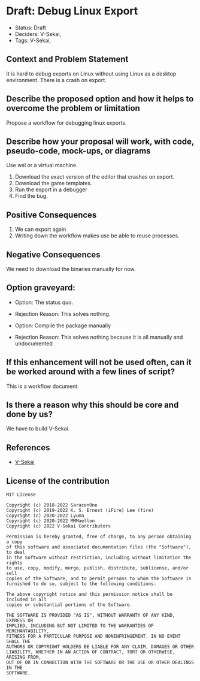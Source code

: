 # Draft: Debug Linux Export

- Status: Draft <!-- draft | proposed | rejected | accepted | deprecated | superseded by -->
- Deciders: V-Sekai,
- Tags: V-Sekai,

## Context and Problem Statement

It is hard to debug exports on Linux without using Linux as a desktop environment. There is a crash on export.

## Describe the proposed option and how it helps to overcome the problem or limitation

Propose a workflow for debugging linux exports.

## Describe how your proposal will work, with code, pseudo-code, mock-ups, or diagrams

Use wsl or a virtual machine.

1. Download the exact version of the editor that crashes on export.
2. Download the game templates.
3. Run the export in a debugger
4. Find the bug.

## Positive Consequences <!-- improvement of quality attribute satisfaction, follow-up decisions required -->

1. We can export again
2. Writing down the workflow makes use be able to reuse processes.

## Negative Consequences <!-- compromising quality attribute, follow-up decisions required -->

We need to download the binaries manually for now.

## Option graveyard:

- Option: The status quo. <!-- List the proposed options no longer open for consideration. -->
- Rejection Reason: This solves nothing. <!-- List the reasons for the rejection: (the bad traits) -->

- Option: Compile the package manually <!-- List the proposed options no longer open for consideration. -->
- Rejection Reason: This solves nothing because it is all manually and undocumented <!-- List the reasons for the rejection: (the bad traits) -->

## If this enhancement will not be used often, can it be worked around with a few lines of script?

This is a workflow document.

## Is there a reason why this should be core and done by us?

We have to build V-Sekai.

## References

- [V-Sekai](https://v-sekai.org/)

## License of the contribution

```
MIT License

Copyright (c) 2018-2022 SaracenOne
Copyright (c) 2019-2022 K. S. Ernest (iFire) Lee (fire)
Copyright (c) 2020-2022 Lyuma
Copyright (c) 2020-2022 MMMaellon
Copyright (c) 2022 V-Sekai Contributors

Permission is hereby granted, free of charge, to any person obtaining a copy
of this software and associated documentation files (the "Software"), to deal
in the Software without restriction, including without limitation the rights
to use, copy, modify, merge, publish, distribute, sublicense, and/or sell
copies of the Software, and to permit persons to whom the Software is
furnished to do so, subject to the following conditions:

The above copyright notice and this permission notice shall be included in all
copies or substantial portions of the Software.

THE SOFTWARE IS PROVIDED "AS IS", WITHOUT WARRANTY OF ANY KIND, EXPRESS OR
IMPLIED, INCLUDING BUT NOT LIMITED TO THE WARRANTIES OF MERCHANTABILITY,
FITNESS FOR A PARTICULAR PURPOSE AND NONINFRINGEMENT. IN NO EVENT SHALL THE
AUTHORS OR COPYRIGHT HOLDERS BE LIABLE FOR ANY CLAIM, DAMAGES OR OTHER
LIABILITY, WHETHER IN AN ACTION OF CONTRACT, TORT OR OTHERWISE, ARISING FROM,
OUT OF OR IN CONNECTION WITH THE SOFTWARE OR THE USE OR OTHER DEALINGS IN THE
SOFTWARE.
```

